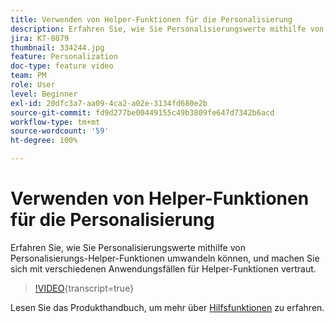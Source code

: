 ```yaml
---
title: Verwenden von Helper-Funktionen für die Personalisierung
description: Erfahren Sie, wie Sie Personalisierungswerte mithilfe von Personalisierungs-Helper-Funktionen umwandeln können, und machen Sie sich mit verschiedenen Anwendungsfällen für Helper-Funktionen vertraut.
jira: KT-8079
thumbnail: 334244.jpg
feature: Personalization
doc-type: feature video
team: PM
role: User
level: Beginner
exl-id: 20dfc3a7-aa09-4ca2-a02e-3134fd680e2b
source-git-commit: fd9d277be00449155c49b3809fe647d7342b6acd
workflow-type: tm+mt
source-wordcount: '59'
ht-degree: 100%

---
```


# Verwenden von Helper-Funktionen für die Personalisierung

Erfahren Sie, wie Sie Personalisierungswerte mithilfe von Personalisierungs-Helper-Funktionen umwandeln können, und machen Sie sich mit verschiedenen Anwendungsfällen für Helper-Funktionen vertraut.

>[!VIDEO](https://video.tv.adobe.com/v/334244?quality=12&learn=on){transcript=true}

Lesen Sie das Produkthandbuch, um mehr über [Hilfsfunktionen](https://experienceleague.adobe.com/docs/journey-optimizer/using/personalized-dynamic-content/personalization/build-expressions/functions/functions.html?lang=de) zu erfahren.
